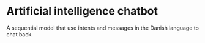 # Artificial intelligence chatbot

A sequential model that use intents and messages in the Danish language to chat back.
